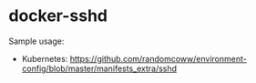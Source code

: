 # docker-sshd
Sample usage:
- Kubernetes: https://github.com/randomcoww/environment-config/blob/master/manifests_extra/sshd
